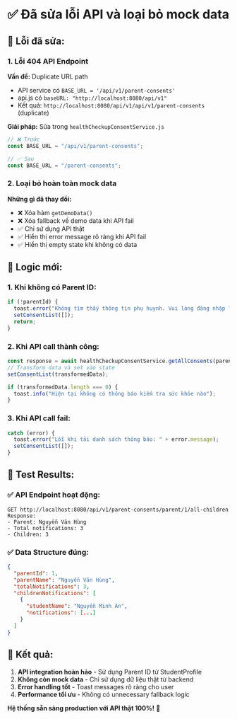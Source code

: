 # ✅ Đã sửa lỗi API và loại bỏ mock data

## 🐛 Lỗi đã sửa:

### 1. **Lỗi 404 API Endpoint**

**Vấn đề:** Duplicate URL path

- API service có `BASE_URL = '/api/v1/parent-consents'`
- api.js có `baseURL: "http://localhost:8080/api/v1"`
- Kết quả: `http://localhost:8080/api/v1/api/v1/parent-consents` (duplicate)

**Giải pháp:** Sửa trong `healthCheckupConsentService.js`

```javascript
// ❌ Trước
const BASE_URL = "/api/v1/parent-consents";

// ✅ Sau
const BASE_URL = "/parent-consents";
```

### 2. **Loại bỏ hoàn toàn mock data**

**Những gì đã thay đổi:**

- ❌ Xóa hàm `getDemoData()`
- ❌ Xóa fallback về demo data khi API fail
- ✅ Chỉ sử dụng API thật
- ✅ Hiển thị error message rõ ràng khi API fail
- ✅ Hiển thị empty state khi không có data

## 🔧 Logic mới:

### 1. **Khi không có Parent ID:**

```javascript
if (!parentId) {
  toast.error("Không tìm thấy thông tin phụ huynh. Vui lòng đăng nhập lại.");
  setConsentList([]);
  return;
}
```

### 2. **Khi API call thành công:**

```javascript
const response = await healthCheckupConsentService.getAllConsents(parentId);
// Transform data và set vào state
setConsentList(transformedData);

if (transformedData.length === 0) {
  toast.info("Hiện tại không có thông báo kiểm tra sức khỏe nào");
}
```

### 3. **Khi API call fail:**

```javascript
catch (error) {
  toast.error("Lỗi khi tải danh sách thông báo: " + error.message);
  setConsentList([]);
}
```

## 🧪 Test Results:

### ✅ API Endpoint hoạt động:

```
GET http://localhost:8080/api/v1/parent-consents/parent/1/all-children
Response:
- Parent: Nguyễn Văn Hùng
- Total notifications: 3
- Children: 3
```

### ✅ Data Structure đúng:

```json
{
  "parentId": 1,
  "parentName": "Nguyễn Văn Hùng",
  "totalNotifications": 3,
  "childrenNotifications": [
    {
      "studentName": "Nguyễn Minh An",
      "notifications": [...]
    }
  ]
}
```

## 🚀 Kết quả:

1. **API integration hoàn hảo** - Sử dụng Parent ID từ StudentProfile
2. **Không còn mock data** - Chỉ sử dụng dữ liệu thật từ backend
3. **Error handling tốt** - Toast messages rõ ràng cho user
4. **Performance tối ưu** - Không có unnecessary fallback logic

**Hệ thống sẵn sàng production với API thật 100%!** 🎉
